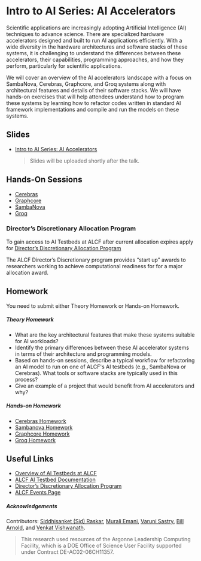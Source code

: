 # Intro to AI Series: AI Accelerators


Scientific applications are increasingly adopting Artificial Intelligence (AI) techniques to advance science. There are specialized hardware accelerators designed and built to run AI applications efficiently. With a wide diversity in the hardware architectures and software stacks of these systems, it is challenging to understand the differences between these accelerators, their capabilities, programming approaches, and how they perform, particularly for scientific applications. 

We will cover an overview of the AI accelerators landscape with a focus on SambaNova, Cerebras, Graphcore, and Groq systems along with architectural features and details of their software stacks. We will have hands-on exercises that will help attendees understand how to program these systems by learning how to refactor codes written in standard AI framework implementations and compile and run the models on these systems. 



## Slides

* [Intro to AI Series: AI Accelerators]() 
    > Slides will be uploaded shortly after the talk.

## Hands-On Sessions


* [Cerebras](./Cerebras/README.md)
* [Graphcore](./Graphcore/README.md)  
* [SambaNova](./Sambanova/README.md)                                    
* [Groq](./Groq/README.md)        


### Director’s Discretionary Allocation Program

To gain access to AI Testbeds at ALCF after current allocation expires apply for [Director’s Discretionary Allocation Program](https://www.alcf.anl.gov/science/directors-discretionary-allocation-program)

The ALCF Director’s Discretionary program provides “start up” awards to researchers working to achieve computational readiness for for a major allocation award.

## Homework 

You need to submit either Theory Homework or Hands-on Homework. 

#####  Theory Homework
* What are the key architectural features that make these systems suitable for AI workloads?
* Identify the primary differences between these AI accelerator systems in terms of their architecture and programming models.
* Based on hands-on sessions, describe a typical workflow for refactoring an AI model to run on one of ALCF's AI testbeds (e.g., SambaNova or Cerebras). What tools or software stacks are typically used in this process?
* Give an example of a project that would benefit from AI accelerators and why?

##### Hands-on Homework

* [Cerebras Homework](./Cerebras/README.md#homework)
* [Sambanova Homework](./Sambanova/README.md#homework)
* [Graphcore Homework](./Graphcore/README.md#homework)
* [Groq Homework](./Groq/README.md#homework)

## Useful Links 

* [Overview of AI Testbeds at ALCF](https://www.alcf.anl.gov/alcf-ai-testbed)
* [ALCF AI Testbed Documentation](https://www.alcf.anl.gov/support/ai-testbed-userdocs/)
* [Director’s Discretionary Allocation Program](https://www.alcf.anl.gov/science/directors-discretionary-allocation-program)
* [ALCF Events Page](https://www.alcf.anl.gov/events/intro-ai-series-ai-accelerators-0)  

##### Acknowledgements

Contributors: [Siddhisanket (Sid) Raskar](https://sraskar.github.io/), [Murali Emani](https://memani1.github.io/), [Varuni Sastry](https://www.alcf.anl.gov/about/people/varuni-katti-sastry), [Bill Arnold](https://www.alcf.anl.gov/about/people/bill-arnold), and  [Venkat Vishwanath](https://www.alcf.anl.gov/about/people/venkatram-vishwanath).

> This research used resources of the Argonne Leadership Computing Facility, which is a DOE Office of Science User Facility supported under Contract DE-AC02-06CH11357.
